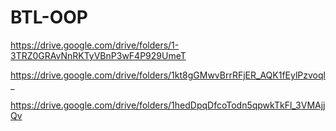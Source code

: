 # BTL-OOP
https://drive.google.com/drive/folders/1-3TRZ0GRAvNnRKTyVBnP3wF4P929UmeT 

https://drive.google.com/drive/folders/1kt8gGMwvBrrRFjER_AQK1fEylPzvoql_

https://drive.google.com/drive/folders/1hedDpqDfcoTodn5qpwkTkFl_3VMAjjQv
